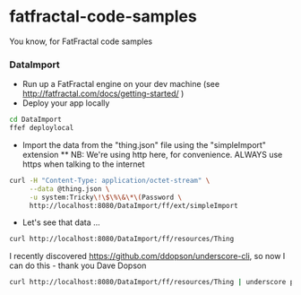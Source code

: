 fatfractal-code-samples
=======================
You know, for FatFractal code samples

### DataImport
* Run up a FatFractal engine on your dev machine (see http://fatfractal.com/docs/getting-started/ )
* Deploy your app locally
```Bash
cd DataImport
ffef deploylocal
```
* Import the data from the "thing.json" file using the "simpleImport" extension
** NB: We're using http here, for convenience. ALWAYS use https when talking to the internet
```Bash
curl -H "Content-Type: application/octet-stream" \
     --data @thing.json \
     -u system:Tricky\!\$\%\&\*\(Password \
     http://localhost:8080/DataImport/ff/ext/simpleImport
```
* Let's see that data ...
```bash
curl http://localhost:8080/DataImport/ff/resources/Thing 
```
I recently discovered https://github.com/ddopson/underscore-cli, so now I can do this - thank you Dave Dopson
```bash
curl http://localhost:8080/DataImport/ff/resources/Thing | underscore print --outfmt pretty
```
